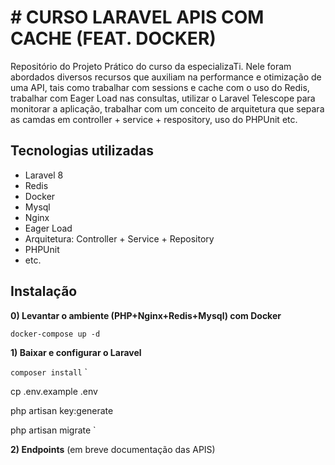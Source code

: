 
# # CURSO LARAVEL APIS COM CACHE (FEAT. DOCKER)
Repositório do Projeto Prático do curso da especializaTi. Nele foram abordados diversos recursos que auxiliam na performance e otimização de uma API, tais como trabalhar com sessions e cache com o uso do Redis, trabalhar com Eager Load nas consultas, utilizar o Laravel Telescope para monitorar a aplicação, trabalhar com um conceito de arquitetura que separa as camdas em controller + service + respository, uso do PHPUnit  etc.

## Tecnologias utilizadas

- Laravel 8
- Redis
- Docker
- Mysql
- Nginx
- Eager Load
- Arquitetura: Controller + Service + Repository
- PHPUnit
- etc.


## Instalação
**0) Levantar o ambiente (PHP+Nginx+Redis+Mysql) com Docker**

`docker-compose up -d`


**1) Baixar e configurar o Laravel**

`
composer install
`
`

cp .env.example .env
`
`

php artisan key:generate
`
`

php artisan migrate
`


**2) Endpoints**
(em breve documentação das APIS)

    

